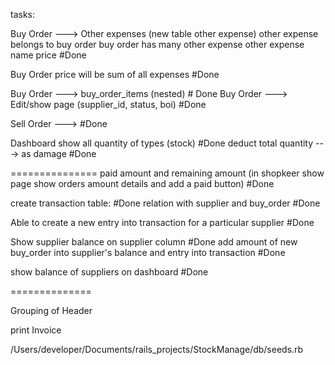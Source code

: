 tasks:

Buy Order ---> Other expenses (new table other expense)
other expense belongs to buy order
buy order has many other expense
other expense
name
price #Done

Buy Order price will be sum of all expenses #Done

Buy Order ---> buy_order_items (nested) # Done
Buy Order ---> Edit/show page (supplier_id, status, boi) #Done

Sell Order ---> #Done

Dashboard show all quantity of types (stock) #Done
deduct total quantity ---> as damage #Done

===============
paid amount and remaining amount (in shopkeer show page show orders amount details and add a paid button) #Done

create transaction table: #Done
relation with supplier and buy_order #Done

Able to create a new entry into transaction for a particular supplier #Done

Show supplier balance on supplier column #Done
add amount of new buy_order into supplier's balance and entry into transaction #Done

show balance of suppliers on dashboard #Done

==============

Grouping of Header

print Invoice

/Users/developer/Documents/rails_projects/StockManage/db/seeds.rb

